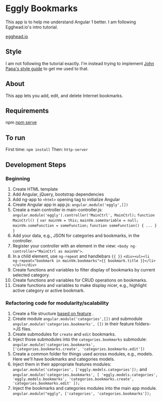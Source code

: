# Eggly Bookmarks
This app is to help me understand Angular 1 better. I am following Egghead.io's intro tutorial.

[egghead.io](egghead.io)

## Style
I am not following the tutorial exactly. I'm instead trying to implement [John Papa's style guide](https://github.com/johnpapa/angular-styleguide/blob/master/a1/README.md) to get me used to that.

## About
This app lets you add, edit, and delete Internet bookmarks.

## Requirements
npm
[npm serve](https://www.npmjs.com/package/serve)

## To run
First time: `npm install`
Then: `http-server`

## Development Steps
### Beginning
1. Create HTML template
1. Add Angular, jQuery, bootstrap dependencies
1. Add ng-app to `<html>` opening tag to initialize Angular
1. Create Angular app in app.js: 
    `angular.module('eggly',[])`
1. Create a main controller in main-controller.js:
    `angular.module('eggly').controller('MainCtrl', MainCtrl);`
    `function MainCtrl() {`
        `var mainVm = this;`
        `mainVm.someVariable = null;`
        `mainVm.someFunction = someFunction;`
        `function someFunction() { ... }`
     `}`
1. Add your data, e.g., JSON for categories and bookmarks, in the controller.
1. Register your controller with an element in the view: `<body ng-controller="MainCtrl as mainVm">`.
1. In a child element, use `ng-repeat` and handlebars `{{ }}`
    `<div><ul><li ng-repeat="bookmark in mainVm.bookmarks">{{ bookmark.title }}</li></ul></div>`
1. Create functions and variables to filter display of bookmarks by current selected category.
1. Create functions and variables for CRUD operations on bookmarks.
1. Create functions and variables to make display nicer, e.g., highlight active category or active bookmark.

### Refactoring code for modularity/scalability
1. Create a file structure [based on feature](http://cliffmeyers.com/blog/2013/4/21/code-organization-angularjs-javascript) .
1. Create module `angular.module('categories',[])` and submodule `angular.module('categories.bookmarks', [])` in their feature folders->JS files.
1. Create submodules for `create` and `edit` bookmarks.
1. Inject those submodules into the `categories.bookmarks` submodule: `angular.module('categories.bookmarks', ['categories.bookmarks.create', 'categories.bookmarks.edit'])`
1. Create a common folder for things used across modules, e.g., models. Here we'll have bookmarks and categories models.
1. Inject them in their appropriate features modules: `angular.module('categories', ['eggly.models.categories']);` and 
    `angular.module('categories.bookmarks', [
        'eggly.models.categories',
        'eggly.models.bookmarks',
        'categories.bookmarks.create',
        'categories.bookmarks.edit'
    ]);`
1. Inject the bookmarks and categories modules into the main app module. `angular.module("eggly", ['categories', 'categories.bookmarks']);`


